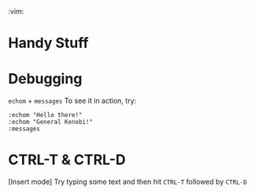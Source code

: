 :vim:

# Handy Stuff

# Debugging
`echom` + `messages`
To see it in action, try:
```
:echom "Hello there!"
:echom "General Kenobi!"
:messages
```

# CTRL-T & CTRL-D
[Insert mode]
Try typing some text and then hit `CTRL-T` followed by `CTRL-D`

